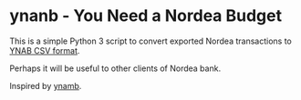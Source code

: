 # ynanb - You Need a Nordea Budget

This is a simple Python 3 script to convert exported Nordea transactions to [YNAB CSV format](http://classic.youneedabudget.com/support/article/csv-file-importing).

Perhaps it will be useful to other clients of Nordea bank.

Inspired by [ynamb](https://github.com/keepwatch/ynamb).
